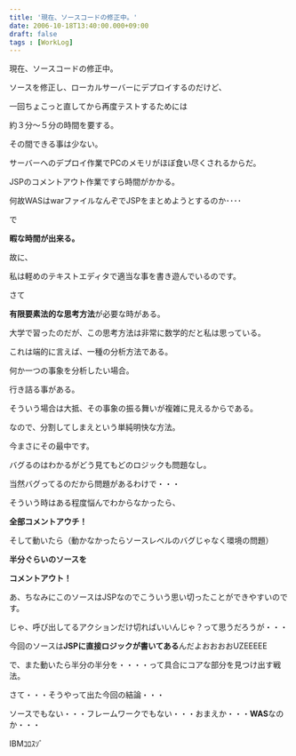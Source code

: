 ```yaml
---
title: '現在、ソースコードの修正中。'
date: 2006-10-18T13:40:00.000+09:00
draft: false
tags : [WorkLog]
---
```


現在、ソースコードの修正中。

ソースを修正し、ローカルサーバーにデプロイするのだけど、

一回ちょこっと直してから再度テストするためには

約３分～５分の時間を要する。

その間できる事は少ない。

サーバーへのデプロイ作業でPCのメモリがほぼ食い尽くされるからだ。

JSPのコメントアウト作業ですら時間がかかる。

何故WASはwarファイルなんぞでJSPをまとめようとするのか････

で

**暇な時間が出来る。**

故に、

私は軽めのテキストエディタで適当な事を書き遊んでいるのです。

さて

**有限要素法的な思考方法**が必要な時がある。

大学で習ったのだが、この思考方法は非常に数学的だと私は思っている。

これは端的に言えば、一種の分析方法である。

何か一つの事象を分析したい場合。

行き詰る事がある。

そういう場合は大抵、その事象の振る舞いが複雑に見えるからである。

なので、分割してしまえという単純明快な方法。

今まさにその最中です。

バグるのはわかるがどう見てもどのロジックも問題なし。

当然バグってるのだから問題があるわけで・・・

そういう時はある程度悩んでわからなかったら、

**全部コメントアウチ！**

そして動いたら（動かなかったらソースレベルのバグじゃなく環境の問題）

**半分ぐらいのソースを**

**コメントアウト！**

あ、ちなみにこのソースはJSPなのでこういう思い切ったことができやすいのです。

じゃ、呼び出してるアクションだけ切ればいいんじゃ？って思うだろうが・・・

今回のソースは**JSPに直接ロジックが書いてある**んだよおおおおUZEEEEE

で、また動いたら半分の半分を・・・・って具合にコアな部分を見つけ出す戦法。

さて・・・そうやって出た今回の結論・・・

ソースでもない・・・フレームワークでもない・・・おまえか・・・**WAS**なのか・・・

IBMｺﾛｽｿﾞ